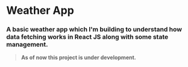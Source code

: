 # Weather App

### A basic weather app which I'm building to understand how data fetching works in React JS along with some state management.

> **As of now this project is under development.**
